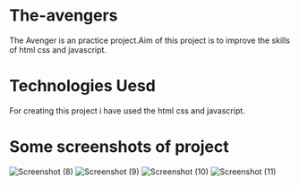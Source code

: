 # The-avengers
The Avenger is an practice project.Aim of this project is to improve the skills of html css and javascript.
# Technologies Uesd
For creating this project i have used the html css and javascript.
# Some screenshots of project
![Screenshot (8)](https://github.com/user-attachments/assets/54128ccc-6fda-4216-9c55-052141ff7458)
![Screenshot (9)](https://github.com/user-attachments/assets/4df88976-5160-4042-8664-c7adf9a3e4c7)
![Screenshot (10)](https://github.com/user-attachments/assets/d49c2765-ede2-46a3-8475-b26699e4a397)
![Screenshot (11)](https://github.com/user-attachments/assets/638b6928-85d7-42f2-b43a-4d1d00631d36)

